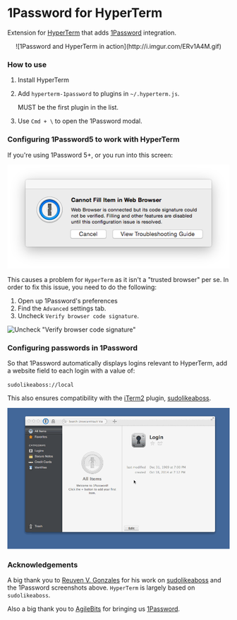 # 1Password for HyperTerm

Extension for [HyperTerm](https://hyperterm.org/) that adds [1Password](https://1password.com) integration.

<center>
![1Password and HyperTerm in action](http://i.imgur.com/ERv1A4M.gif)
</center>

### How to use

1. Install HyperTerm
2. Add `hyperterm-1password` to plugins in `~/.hyperterm.js`.

   MUST be the first plugin in the list.

3. Use `Cmd + \` to open the 1Password modal.

### Configuring 1Password5 to work with HyperTerm

If you're using 1Password 5+, or you run into this screen:

![Cannot Fill Item in Web Browser](https://raw.githubusercontent.com/ravenac95/readme-images/master/sudolikeaboss/cannot-fill-item-error-popup.png)

This causes a problem for `HyperTerm` as it isn't a "trusted browser" per se.
In order to fix this issue, you need to do the following:

1. Open up 1Password's preferences
2. Find the `Advanced` settings tab.
3. Uncheck `Verify browser code signature`.

![Uncheck "Verify browser code signature"](https://cloud.githubusercontent.com/assets/889219/6270365/a69a0726-b816-11e4-9b96-558ddeb00378.png)

### Configuring passwords in 1Password

So that 1Password automatically displays logins relevant to HyperTerm, add a website field to each login with a value of:

`sudolikeaboss://local`

This also ensures compatibility with the [iTerm2](https://www.iterm2.com/) plugin, [sudolikeaboss](https://github.com/ravenac95/sudolikeaboss).

![Adding website field to 1Password login item](https://raw.githubusercontent.com/ravenac95/readme-images/master/sudolikeaboss/add-password.gif)

### Acknowledgements

A big thank you to [Reuven V. Gonzales](https://github.com/ravenac95) for his work on [sudolikeaboss](https://github.com/ravenac95/sudolikeaboss) and the 1Password screenshots above. `HyperTerm` is largely based on `sudolikeaboss`.

Also a big thank you to [AgileBits](https://agilebits.com/) for bringing us [1Password](https://1password.com/).
